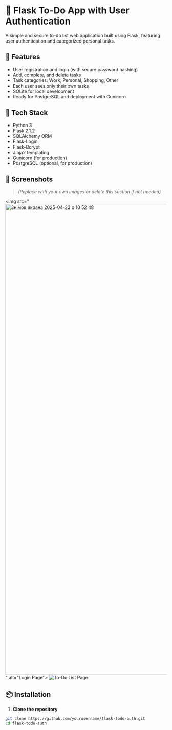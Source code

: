 # 📝 Flask To-Do App with User Authentication

A simple and secure to-do list web application built using Flask, featuring user authentication and categorized personal tasks.

## 🚀 Features

- User registration and login (with secure password hashing)
- Add, complete, and delete tasks
- Task categories: Work, Personal, Shopping, Other
- Each user sees only their own tasks
- SQLite for local development
- Ready for PostgreSQL and deployment with Gunicorn

## 🔧 Tech Stack

- Python 3
- Flask 2.1.2
- SQLAlchemy ORM
- Flask-Login
- Flask-Bcrypt
- Jinja2 templating
- Gunicorn (for production)
- PostgreSQL (optional, for production)

## 📸 Screenshots

> *(Replace with your own images or delete this section if not needed)*

<img src="<img width="1470" alt="Знімок екрана 2025-04-23 о 10 52 48" src="https://github.com/user-attachments/assets/5ea0cbe0-e88f-4400-b8b1-7074a4622667" />
" alt="Login Page">
<img src="https://via.placeholder.com/800x400?text=To-Do+Dashboard" alt="To-Do List Page">

## 📦 Installation

1. **Clone the repository**
```bash
git clone https://github.com/yourusername/flask-todo-auth.git
cd flask-todo-auth
